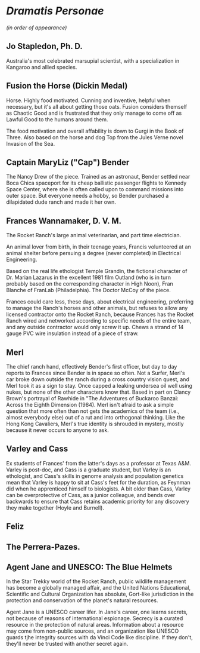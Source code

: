 # _Dramatis Personae_ 

_(in order of appearance)_

## Jo Stapledon, Ph. D. 

Australia's most celebrated marsupial scientist, with a specialization in Kangaroo and allied species.

## Fusion the Horse (Dickin Medal)

Horse. Highly food motivated. Cunning and inventive, helpful when necessary, but it's all about getting those oats. Fusion considers themself as Chaotic Good and is frustrated that they only manage to come off as Lawful Good to the humans around them.

The food motivation and overall affability is down to Gurgi in the Book of Three. Also based on the horse and dog Top from the Jules Verne novel Invasion of the Sea. 

## Captain MaryLiz ("Cap") Bender

The Nancy Drew of the piece. Trained as an astronaut, Bender settled near Boca Chica spaceport for its cheap ballistic passenger flights to Kennedy Space Center, where she is often called upon to command missions into outer space. But everyone needs a hobby, so Bender purchased a dilapidated dude ranch and made it her own.

## Frances Wannamaker, D. V. M. 

The Rocket Ranch's large animal veterinarian, and part time electrician.

An animal lover from birth, in their teenage years, Francis volunteered at an animal shelter before persuing a degree (never completed) in Electrical Engineering. 

Based on the real life ethologist Temple Grandin, the fictional character of Dr. Marian Lazarus in the excellent 1981 film Outland (who is in turn probably based on the corresponding character in High Noon), Fran Blanche of FranLab (Philadelphia). The Doctor McCoy of the piece.

Frances could care less, these days, about electrical engineering, preferring to manage the Ranch's horses and other animals, but refuses to allow any licensed contractor onto the Rocket Ranch, because Frances has the Rocket Ranch wired and networked according to specific needs of the entire team, and any outside contractor would only screw it up. Chews a strand of 14 gauge PVC wire insulation instead of a piece of straw.

## Merl

The chief ranch hand, effectively Bender's first officer, but day to day reports to Frances since Bender is in space so often. Not a Surfer, Merl's car broke down outside the ranch during a cross country vision quest, and Merl took it as a sign to stay. Once capped a leaking undersea oil well using nukes, but none of the other characters know that. Based in part on Clancy Brown's portrayal of  Rawhide in "The Adventures of Buckaroo Banzai: Across the Eighth Dimension (1984). Merl isn't afraid to ask a simple question that more often than not gets the academics of the team (i.e., almost everybody else) out of a rut and into orthogonal thinking. Like the Hong Kong Cavaliers, Merl's true identity is shrouded in mystery, mostly because it never occurs to anyone to ask.

## Varley and Cass

Ex students of Frances' from the latter's days as a professor at Texas A&M. Varley is post-doc, and Cass is a graduate student, but Varley is an ethologist, and Cass's skills in genome analysis and population genetics mean that Varley is happy to sit at Cass's feet for the duration, as Feynman did when he apprenticed himself to biologists. A bit older than Cass, Varley can be overprotective of Cass, as a junior colleague, and bends over backwards to ensure that Cass retains academic priority for any discovery they make together (Hoyle and Burnell).

## Feliz

## The Perrera-Pazes.

## Agent Jane and UNESCO: The Blue Helmets

In the Star Trekky world of the Rocket Ranch, public wildlife management has become a globally managed affair, and the United Nations Educational, Scientific and Cultural Organization has absolute, Gort-like jurisdiction in the protection and conservation of the planet's natural resources.

Agent Jane is a UNESCO career lifer. In Jane's career, one learns secrets, not because of reasons of international espionage. Secrecy is a curated resource in the protection of natural areas. Information about a resource may come from non-public sources, and an organization like UNESCO guards tjhe integrity sources with da Vinci Code like discipline. If they don't, they'll never be trusted with another secret again.
